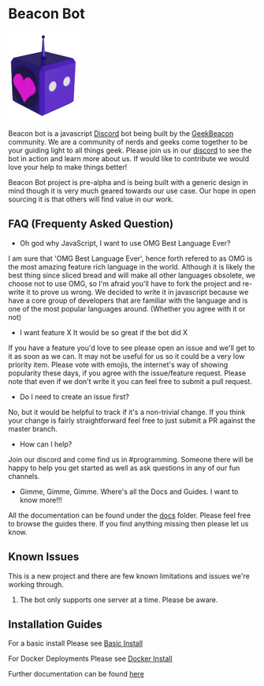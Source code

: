 # Beacon Bot

![BeaconBot](/docs/assets/BeaconBot_small.png)


Beacon bot is a javascript [Discord](https://discordapp.com/) bot being built by the [GeekBeacon](www.geekbeacon.org) community.  We are a community of nerds and geeks come together to be your guiding light to all things geek.  Please join us in our [discord](https://discord.gg/geekbeacon) to see the bot in action and learn more about us.  If would like to contribute we would love your help to make things better!

Beacon Bot project is pre-alpha and is being built with a generic design in mind though it is very much geared towards our use case. Our hope in open sourcing it is that others will find value in our work.

## FAQ (Frequenty Asked Question)

  - Oh god why JavaScript, I want to use OMG Best Language Ever? 

I am sure that 'OMG Best Language Ever', hence forth refered to as OMG is the most amazing feature rich language in the world.  Although it is likely the best thing since sliced bread and will make all other languages obsolete, we choose not to use OMG, so I'm afraid you'll have to fork the project and re-write it to prove us wrong.  We decided to write it in javascript because we have a core group of developers that are familiar with the language and is one of the most popular languages around.  (Whether you agree with it or not)

  - I want feature X It would be so great if the bot did X

If you have a feature you'd love to see please open an issue and we'll get to it as soon as we can.  It may not be useful for us so it could be a very low priority item.  Please vote with emojis, the internet's way of showing popularity these days, if you agree with the issue/feature request.  Please note that even if we don't write it you can feel free to submit a pull request.

  - Do I need to create an issue first? 

No, but it would be helpful to track if it's a non-trivial change.  If you think your change is fairly straightforward feel free to just submit a PR against the master branch.

  - How can I help?

Join our discord and come find us in #programming.  Someone there will be happy to help you get started as well as ask questions in any of our fun channels. 

  - Gimme, Gimme, Gimme.  Where's all the Docs and Guides.  I want to know more!!!

All the documentation can be found under the [docs](docs/) folder.  Please feel free to browse the guides there.  If you find anything missing then please let us know.

## Known Issues

This is a new project and there are few known limitations and issues we're working through.

1. The bot only supports one server at a time.  Please be aware.

## 

## Installation Guides

For a basic install Please see [Basic Install](docs/INSTALL.md)

For Docker Deployments Please see [Docker Install](docs/DOCKER.md)

Further documentation can be found [here](docs/)